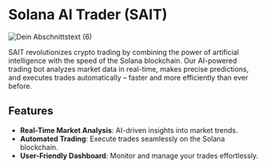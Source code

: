 # Solana AI Trader (SAIT)
![Dein Abschnittstext (6)](https://github.com/user-attachments/assets/3056ade9-a19e-4915-8766-d676821c482b)

SAIT revolutionizes crypto trading by combining the power of artificial intelligence with the speed of the Solana blockchain. Our AI-powered trading bot analyzes market data in real-time, makes precise predictions, and executes trades automatically – faster and more efficiently than ever before.

## Features
- **Real-Time Market Analysis**: AI-driven insights into market trends.
- **Automated Trading**: Execute trades seamlessly on the Solana blockchain.
- **User-Friendly Dashboard**: Monitor and manage your trades effortlessly.
